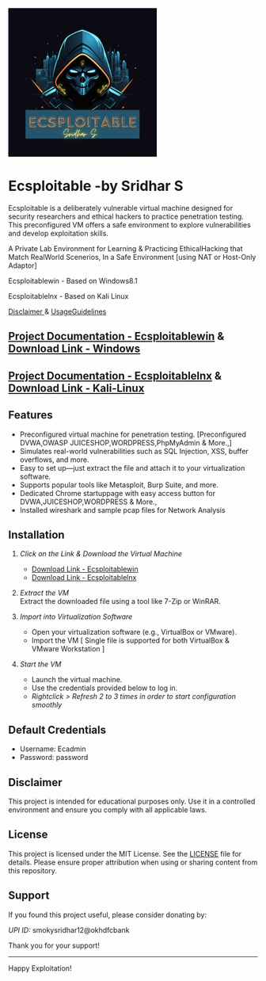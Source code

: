 <img src="ECSPLOITABLE.png" alt="Description" width="300">


# Ecsploitable -by Sridhar S   

Ecsploitable is a deliberately vulnerable virtual machine designed for security researchers and ethical hackers to practice penetration testing. This preconfigured VM offers a safe environment to explore vulnerabilities and develop exploitation skills.  

A Private Lab Environment for Learning & Practicing EthicalHacking that Match RealWorld Scenerios, In a Safe Environment [using NAT or Host-Only Adaptor]

Ecsploitablewin   - Based on Windows8.1

Ecsploitablelnx   - Based on Kali Linux

[ Disclaimer ](https://drive.google.com/file/d/1DaX_Rm4t4WAPNj-qZgWHLAv30xu4QQDD/view?usp=sharing)   &  [ UsageGuidelines ](https://drive.google.com/file/d/1mSjTNZeezXlH2ESt1y6EFD71HKbcgi8c/view?usp=sharing)

## [Project Documentation - Ecsploitablewin](https://drive.google.com/file/d/1HFbmtvxiVEy_jguLAhrCp1_zNBGRaWWz/view?usp=sharing) & [Download Link - Windows](https://www.mediafire.com/file/ya1zlckikzlj7rj/Ecsploitablewin.7z/file) 

## [Project Documentation - Ecsploitablelnx](https://drive.google.com/file/d/1UOqihkCdE8kY3z-bH51gSSa-R6BsYEqG/view?usp=sharing) & [Download Link - Kali-Linux](https://www.mediafire.com/file/uvme8nx6w3689lp/ecsploitablelnx.7z/file) 

## Features  
- Preconfigured virtual machine for penetration testing. [Preconfigured DVWA,OWASP JUICESHOP,WORDPRESS,PhpMyAdmin & More.,]
- Simulates real-world vulnerabilities such as SQL Injection, XSS, buffer overflows, and more.  
- Easy to set up—just extract the file and attach it to your virtualization software.  
- Supports popular tools like Metasploit, Burp Suite, and more.
- Dedicated Chrome startuppage with easy access button for DVWA,JUICESHOP,WORDPRESS & More.,
- Installed wireshark and sample pcap files for Network Analysis  

## Installation  

1. *Click on the Link & Download the Virtual Machine*  
   - [Download Link - Ecsploitablewin](https://www.mediafire.com/file/ya1zlckikzlj7rj/Ecsploitablewin.7z/file)
   - [Download Link - Ecsploitablelnx](https://www.mediafire.com/file/uvme8nx6w3689lp/ecsploitablelnx.7z/file)
        
2. *Extract the VM*  
   Extract the downloaded file using a tool like 7-Zip or WinRAR.  

3. *Import into Virtualization Software*  
   - Open your virtualization software (e.g., VirtualBox or VMware).  
   - Import the VM [ Single file is supported for both VirtualBox & VMware Workstation ] 

4. *Start the VM*  
   - Launch the virtual machine.  
   - Use the credentials provided below to log in.
   - *Rightclick > Refresh 2 to 3 times in order to start configuration smoothly*

## Default Credentials  
- Username: Ecadmin  
- Password: password  
  
## Disclaimer  
This project is intended for educational purposes only. Use it in a controlled environment and ensure you comply with all applicable laws.  

## License  
This project is licensed under the MIT License. See the [LICENSE](./LICENSE) file for details.  Please ensure proper attribution when using or sharing content from this repository.

## Support  

If you found this project useful, please consider donating by:  

*UPI ID:* smokysridhar12@okhdfcbank  

Thank you for your support!  

---

Happy Exploitation!
